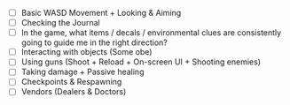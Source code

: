 - [ ] Basic WASD Movement + Looking & Aiming
- [ ] Checking the Journal
- [ ] In the game, what items / decals / environmental clues are consistently going to guide me in the right direction?
- [ ] Interacting with objects (Some obe)
- [ ] Using guns (Shoot + Reload + On-screen UI + Shooting enemies)
- [ ] Taking damage + Passive healing
- [ ] Checkpoints & Respawning
- [ ] Vendors (Dealers & Doctors)
